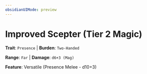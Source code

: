 ```yaml
---
obsidianUIMode: preview
---
```

# Improved Scepter (Tier 2 Magic)

**Trait**: `Presence` | **Burden**: `Two-Handed`

**Range**: `Far` | **Damage**: `d6+3 (Mag)`

**Feature**: Versatile (Presence Melee - d10+3)